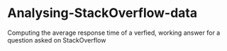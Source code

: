 # Analysing-StackOverflow-data
Computing the average response time of a verfied, working answer for a question asked on StackOverflow
